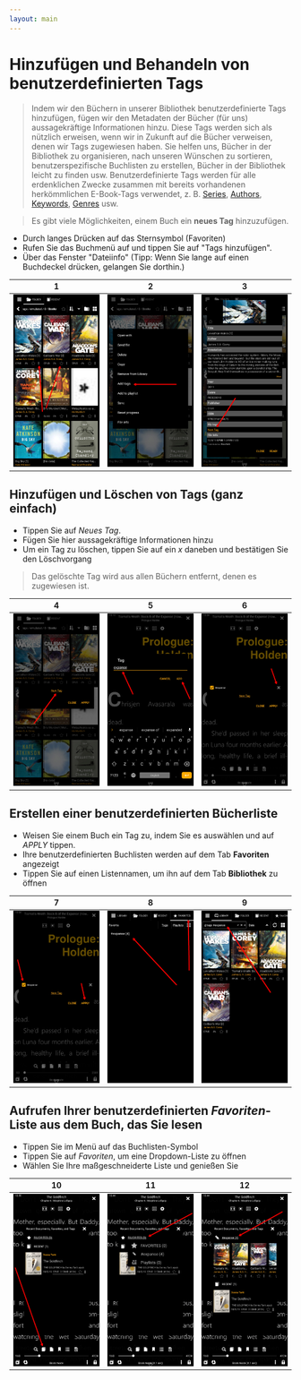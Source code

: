 ```yaml
---
layout: main
---
```


# Hinzufügen und Behandeln von benutzerdefinierten Tags

> Indem wir den Büchern in unserer Bibliothek benutzerdefinierte Tags hinzufügen, fügen wir den Metadaten der Bücher (für uns) aussagekräftige Informationen hinzu. Diese Tags werden sich als nützlich erweisen, wenn wir in Zukunft auf die Bücher verweisen, denen wir Tags zugewiesen haben. Sie helfen uns, Bücher in der Bibliothek zu organisieren, nach unseren Wünschen zu sortieren, benutzerspezifische Buchlisten zu erstellen, Bücher in der Bibliothek leicht zu finden usw.
> Benutzerdefinierte Tags werden für alle erdenklichen Zwecke zusammen mit bereits vorhandenen herkömmlichen E-Book-Tags verwendet, z. B. [Series](), [Authors](), [Keywords](), [Genres]() usw.

> Es gibt viele Möglichkeiten, einem Buch ein **neues Tag** hinzuzufügen.

* Durch langes Drücken auf das Sternsymbol (Favoriten)
* Rufen Sie das Buchmenü auf und tippen Sie auf &quot;Tags hinzufügen&quot;.
* Über das Fenster &quot;Dateiinfo&quot; (Tipp: Wenn Sie lange auf einen Buchdeckel drücken, gelangen Sie dorthin.)

|1|2|3|
|-|-|-|
|![](1.png)|![](2.png)|![](3.png)|

## Hinzufügen und Löschen von Tags (ganz einfach)

* Tippen Sie auf _Neues Tag_.
* Fügen Sie hier aussagekräftige Informationen hinzu
* Um ein Tag zu löschen, tippen Sie auf ein _x_ daneben und bestätigen Sie den Löschvorgang
> Das gelöschte Tag wird aus allen Büchern entfernt, denen es zugewiesen ist.

|4|5|6|
|-|-|-|
|![](4.png)|![](5.png)|![](6.png)|

## Erstellen einer benutzerdefinierten Bücherliste

* Weisen Sie einem Buch ein Tag zu, indem Sie es auswählen und auf _APPLY_ tippen.
* Ihre benutzerdefinierten Buchlisten werden auf dem Tab **Favoriten** angezeigt
* Tippen Sie auf einen Listennamen, um ihn auf dem Tab **Bibliothek** zu öffnen

|7|8|9|
|-|-|-|
|![](7.png)|![](8.png)|![](9.png)|

## Aufrufen Ihrer benutzerdefinierten _Favoriten_-Liste aus dem Buch, das Sie lesen

* Tippen Sie im Menü auf das Buchlisten-Symbol
* Tippen Sie auf _Favoriten_, um eine Dropdown-Liste zu öffnen
* Wählen Sie Ihre maßgeschneiderte Liste und genießen Sie

|10|11|12|
|-|-|-|
|![](10.png)|![](11.png)|![](12.png)|
